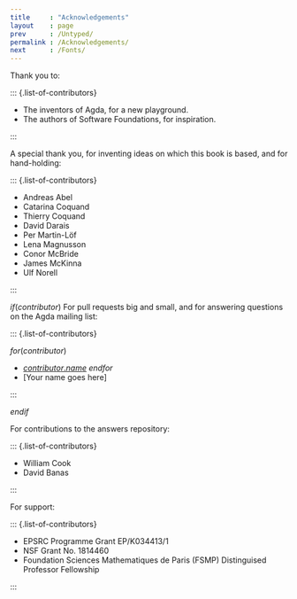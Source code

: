```yaml
---
title     : "Acknowledgements"
layout    : page
prev      : /Untyped/
permalink : /Acknowledgements/
next      : /Fonts/
---
```


Thank you to:

::: {.list-of-contributors}

  * The inventors of Agda, for a new playground.
  * The authors of Software Foundations, for inspiration.

:::

A special thank you, for inventing ideas on which this book is based, and for hand-holding:

::: {.list-of-contributors}

  * Andreas Abel
  * Catarina Coquand
  * Thierry Coquand
  * David Darais
  * Per Martin-Löf
  * Lena Magnusson
  * Conor McBride
  * James McKinna
  * Ulf Norell

:::

$if(contributor)$
For pull requests big and small, and for answering questions on the Agda mailing list:

::: {.list-of-contributors}

$for(contributor)$
  * [$contributor.name$](https://github.com/$contributor.gibhut$)
$endfor$
  * [Your name goes here]

:::

$endif$

For contributions to the answers repository:

::: {.list-of-contributors}

  * William Cook
  * David Banas

:::

For support:

::: {.list-of-contributors}

  * EPSRC Programme Grant EP/K034413/1
  * NSF Grant No. 1814460
  * Foundation Sciences Mathematiques de Paris (FSMP) Distinguised Professor Fellowship

:::
